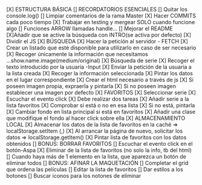 [X] ESTRUCTURA BÁSICA
[] RECORDATORIOS ESENCIALES
    [] Quitar los console.log()
    [] Limpiar comentarios de la rama Master
    [X] Hacer COMMITS cada poco tiempo
    [X] Trabajar en testing y mergear SOLO cuando funcione algo
    [] Funciones ARROW llamadas handle...
    [] Mejorar el README
    [X]Añadir que se active la búsqueda con INTRO(se activa por defecto)
    [X] Dividir el JS
[X] BÚSQUEDA
    [X] Hacer la petición al servidor - FETCH
        [X] Crear un listado que esté disponible para utilizarlo en caso de ser necesario
        [X] Recoger únicamente la información que necesitamos
            ...show.name.image(medium/original)
    [X] Búsqueda de serie
        [X] Recoger el texto introducido por la usuaria -Input
        [X] Enviar la petición de la usuaria a la lista creada
        [X] Recoger la información seleccionada
        [X] Pintar los datos en el lugar correspondiente
            [X] Crear el html necesario a través de js
            [X] Si poseen imagen propia, expraerla y pintarla
            [X] Si no poseen imagen establecer una imagen por defecto
[X] FAVORITOS
    [X] Seleccionar serie
        [X] Escuchar el evento click
        [X] Debe realizar dos tareas
            [X] Añadir serie a la lista favoritos
                [X] Comprobar si está o no en esa lista
                [X] Si no está, pintarla
            [X] Cambiar fondo en lista principal si está en favoritos
                [X] Añadir una clase que modifique el fondo al hacer click sobre ella
[X] ALMACENAMIENTO LOCAL
    [X] Almacenar los datos de la lista de favoritos en la caché => localStorage.setItem (,)
    [X] Al arrancar la página de nuevo, solicitar los datos => localStorage.getItem()
    [X] Pintar lista de favoritos con los datos obtenidos
[] BONUS: BORRAR FAVORITOS
    [] Escuchar el evento click en el botón-Aspa
    [X] Eliminar de la lista de favoritos (no solo la info, tb del html)
    [] Cuando haya más de 1 elemento en la lista, que aparezca un botón de eliminar todos
[] BONUS: AFINAR LA MAQUETACIÓN
    [] Completar el grid que ordena las películas
    [] Editar la lista de favoritos
    [] Dar estilos a los botones
    [] Buscar iconos para los notones de eliminar


